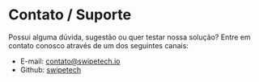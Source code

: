 # Contato / Suporte

Possui alguma dúvida, sugestão ou quer testar nossa solução? Entre em contato conosco através de um dos seguintes canais:

- E-mail: [contato@swipetech.io](mailto:contato@swipetech.io)
- Github: [swipetech](https://github.com/swipetech)
